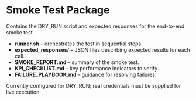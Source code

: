 # Smoke Test Package

Contains the DRY_RUN script and expected responses for the end-to-end smoke test.

- **runner.sh** – orchestrates the test in sequential steps.
- **expected_responses/** – JSON files describing expected results for each call.
- **SMOKE_REPORT.md** – summary of the smoke test.
- **KPI_CHECKLIST.md** – key performance indicators to verify.
- **FAILURE_PLAYBOOK.md** – guidance for resolving failures.

Currently configured for DRY_RUN; real credentials must be supplied for live execution.
